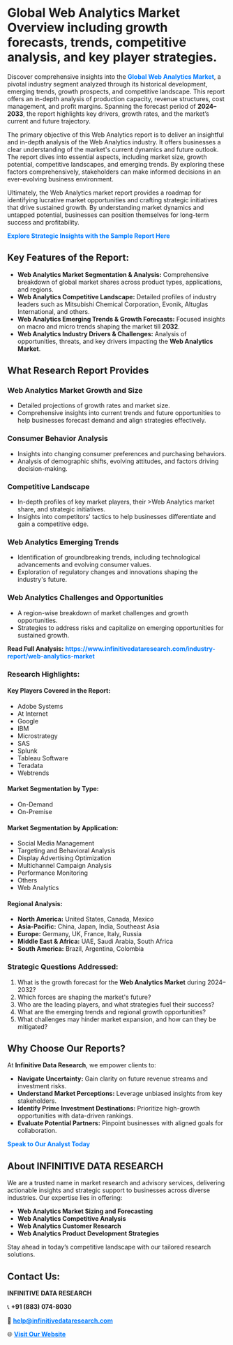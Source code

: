 <h1>Global Web Analytics Market Overview including growth forecasts, trends, competitive analysis, and key player strategies.</h1>
<p>
Discover comprehensive insights into the 
<a href="https://www.infinitivedataresearch.com/industry-report/web-analytics-market" rel="dofollow" style="color: #007BFF; text-decoration: none;"><strong>Global Web Analytics Market</strong></a>, a pivotal industry segment analyzed through its historical development, emerging trends, growth prospects, and competitive landscape. This report offers an in-depth analysis of production capacity, revenue structures, cost management, and profit margins. Spanning the forecast period of <strong>2024–2033</strong>, the report highlights key drivers, growth rates, and the market’s current and future trajectory.
</p>
<p>
The primary objective of this Web Analytics report is to deliver an insightful and in-depth analysis of the Web Analytics industry. It offers businesses a clear understanding of the market's current dynamics and future outlook. The report dives into essential aspects, including market size, growth potential, competitive landscapes, and emerging trends. By exploring these factors comprehensively, stakeholders can make informed decisions in an ever-evolving business environment.
</p>
<p>
Ultimately, the Web Analytics market report provides a roadmap for identifying lucrative market opportunities and crafting strategic initiatives that drive sustained growth. By understanding market dynamics and untapped potential, businesses can position themselves for long-term success and profitability.
</p>
<p>
<a href="https://www.infinitivedataresearch.com/request-sample/reportId=112008" style="color: #007BFF; text-decoration: none;"><strong>Explore Strategic Insights with the Sample Report Here</strong></a>
</p>

<h2>Key Features of the Report:</h2>
<ul>
<li><strong>Web Analytics Market Segmentation & Analysis:</strong> Comprehensive breakdown of global market shares across product types, applications, and regions.</li>
<li><strong>Web Analytics Competitive Landscape:</strong> Detailed profiles of industry leaders such as Mitsubishi Chemical Corporation, Evonik, Altuglas International, and others.</li>
<li><strong>Web Analytics Emerging Trends & Growth Forecasts:</strong> Focused insights on macro and micro trends shaping the market till <strong>2032</strong>.</li>
<li><strong>Web Analytics Industry Drivers & Challenges:</strong> Analysis of opportunities, threats, and key drivers impacting the <strong>Web Analytics Market</strong>.</li>
</ul>

<h2>What Research Report Provides</h2>
<h3>Web Analytics Market Growth and Size</h3>
<ul>
<li>Detailed projections of growth rates and market size.</li>
<li>Comprehensive insights into current trends and future opportunities to help businesses forecast demand and align strategies effectively.</li>
</ul>

<h3>Consumer Behavior Analysis</h3>
<ul>
<li>Insights into changing consumer preferences and purchasing behaviors.</li>
<li>Analysis of demographic shifts, evolving attitudes, and factors driving decision-making.</li>
</ul>

<h3>Competitive Landscape</h3>
<ul>
<li>In-depth profiles of key market players, their >Web Analytics market share, and strategic initiatives.</li>
<li>Insights into competitors' tactics to help businesses differentiate and gain a competitive edge.</li>
</ul>

<h3>Web Analytics Emerging Trends</h3>
<ul>
<li>Identification of groundbreaking trends, including technological advancements and evolving consumer values.</li>
<li>Exploration of regulatory changes and innovations shaping the industry's future.</li>
</ul>

<h3>Web Analytics Challenges and Opportunities</h3>
<ul>
<li>A region-wise breakdown of market challenges and growth opportunities.</li>
<li>Strategies to address risks and capitalize on emerging opportunities for sustained growth.</li>
</ul>
<p><strong>Read Full Analysis:</strong> <a href="https://www.infinitivedataresearch.com/industry-report/web-analytics-market" rel="dofollow" style="color: #007BFF; text-decoration: none;"><strong>https://www.infinitivedataresearch.com/industry-report/web-analytics-market</strong></a></p>
<h3>Research Highlights:</h3>
<h4>Key Players Covered in the Report:</h4>
<ul><li>Adobe Systems</li><li>At Internet</li><li>Google</li><li>IBM</li><li>Microstrategy</li><li>SAS</li><li>Splunk</li><li>Tableau Software</li><li>Teradata</li><li>Webtrends</li></ul>
<h4>Market Segmentation by Type:</h4>
<ul><li>On-Demand</li><li>On-Premise</li></ul>
<h4>Market Segmentation by Application:</h4>
<ul><li>Social Media Management</li><li>Targeting and Behavioral Analysis</li><li>Display Advertising Optimization</li><li>Multichannel Campaign Analysis</li><li>Performance Monitoring</li><li>Others</li><li>Web Analytics</li></ul>

<h4>Regional Analysis:</h4>
<ul>
<li><strong>North America:</strong> United States, Canada, Mexico</li>
<li><strong>Asia-Pacific:</strong> China, Japan, India, Southeast Asia</li>
<li><strong>Europe:</strong> Germany, UK, France, Italy, Russia</li>
<li><strong>Middle East & Africa:</strong> UAE, Saudi Arabia, South Africa</li>
<li><strong>South America:</strong> Brazil, Argentina, Colombia</li>
</ul>

<h3>Strategic Questions Addressed:</h3>
<ol>
<li>What is the growth forecast for the <strong>Web Analytics Market</strong> during 2024–2032?</li>
<li>Which forces are shaping the market's future?</li>
<li>Who are the leading players, and what strategies fuel their success?</li>
<li>What are the emerging trends and regional growth opportunities?</li>
<li>What challenges may hinder market expansion, and how can they be mitigated?</li>
</ol>

<h2>Why Choose Our Reports?</h2>
<p>At <strong>Infinitive Data Research</strong>, we empower clients to:</p>
<ul>
<li><strong>Navigate Uncertainty:</strong> Gain clarity on future revenue streams and investment risks.</li>
<li><strong>Understand Market Perceptions:</strong> Leverage unbiased insights from key stakeholders.</li>
<li><strong>Identify Prime Investment Destinations:</strong> Prioritize high-growth opportunities with data-driven rankings.</li>
<li><strong>Evaluate Potential Partners:</strong> Pinpoint businesses with aligned goals for collaboration.</li>
</ul>
<p><a href="https://www.infinitivedataresearch.com/industry-report/web-analytics-market" rel="dofollow" style="color: #007BFF; text-decoration: none;"><strong>Speak to Our Analyst Today</strong></a></p>

<h2>About INFINITIVE DATA RESEARCH</h2>
<p>We are a trusted name in market research and advisory services, delivering actionable insights and strategic support to businesses across diverse industries. Our expertise lies in offering:</p>
<ul>
<li><strong>Web Analytics Market Sizing and Forecasting</strong></li>
<li><strong>Web Analytics Competitive Analysis</strong></li>
<li><strong>Web Analytics Customer Research</strong></li>
<li><strong>Web Analytics Product Development Strategies</strong></li>
</ul>
<p>Stay ahead in today’s competitive landscape with our tailored research solutions.</p>

<h2>Contact Us:</h2>
<p><strong>INFINITIVE DATA RESEARCH</strong></p>
<p>📞 <strong>+91 (883) 074-8030</strong></p>
<p>📧 <strong><a href="mailto:help@infinitivedataresearch.com" style="color: #007BFF;">help@infinitivedataresearch.com</a></strong></p>
<p>🌐 <strong><a href="https://www.infinitivedataresearch.com" rel="dofollow" style="color: #007BFF;">Visit Our Website</a></strong></p>